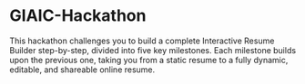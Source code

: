 # GIAIC-Hackathon
This hackathon challenges you to build a complete Interactive Resume Builder step-by-step, divided into five key milestones. Each milestone builds upon the previous one, taking you from a static resume to a fully dynamic, editable, and shareable online resume.
